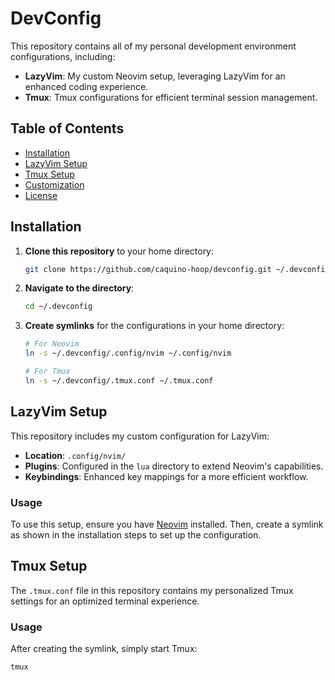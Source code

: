 # DevConfig

This repository contains all of my personal development environment configurations, including:

- **LazyVim**: My custom Neovim setup, leveraging LazyVim for an enhanced coding experience.
- **Tmux**: Tmux configurations for efficient terminal session management.

## Table of Contents

- [Installation](#installation)
- [LazyVim Setup](#lazyvim-setup)
- [Tmux Setup](#tmux-setup)
- [Customization](#customization)
- [License](#license)

## Installation

1. **Clone this repository** to your home directory:

    ```bash
    git clone https://github.com/caquino-hoop/devconfig.git ~/.devconfig
    ```

2. **Navigate to the directory**:

    ```bash
    cd ~/.devconfig
    ```

3. **Create symlinks** for the configurations in your home directory:

    ```bash
    # For Neovim
    ln -s ~/.devconfig/.config/nvim ~/.config/nvim

    # For Tmux
    ln -s ~/.devconfig/.tmux.conf ~/.tmux.conf
    ```

## LazyVim Setup

This repository includes my custom configuration for LazyVim:

- **Location**: `.config/nvim/`
- **Plugins**: Configured in the `lua` directory to extend Neovim's capabilities.
- **Keybindings**: Enhanced key mappings for a more efficient workflow.

### Usage

To use this setup, ensure you have [Neovim](https://neovim.io/) installed. Then, create a symlink as shown in the installation steps to set up the configuration.

## Tmux Setup

The `.tmux.conf` file in this repository contains my personalized Tmux settings for an optimized terminal experience.

### Usage

After creating the symlink, simply start Tmux:

```bash
tmux
